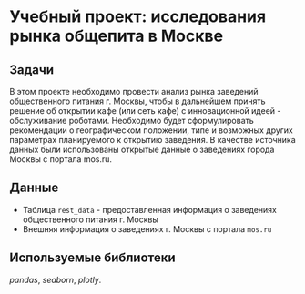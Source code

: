 # Учебный проект: исследования рынка общепита в Москве

## Задачи
В этом проекте необходимо провести анализ рынка заведений общественного питания г. Москвы, чтобы в дальнейшем принять решение об открытии кафе (или сеть кафе) с инновационной идеей - обслуживание роботами. Необходимо будет сформулировать рекомендации о географическом положении, типе и возможных других параметрах планируемого к открытию заведения. В качестве источника данных были использованы открытые данные о заведениях города Москвы с портала mos.ru.

## Данные
* Таблица `rest_data` - предоставленная информация о заведениях общественного питания г. Москвы
* Внешняя информация о заведениях г. Москвы с портала `mos.ru`

## Используемые библиотеки
*pandas*, *seaborn*, *plotly*.